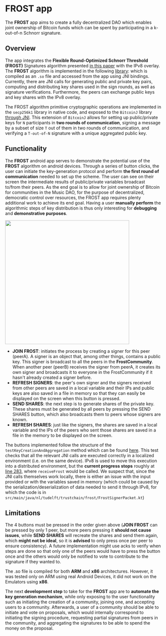 
# FROST app

The **FROST** app aims to create a fully decentralized DAO which enables joint ownership of Bitcoin funds which can be spent by participating in a k-out-of-n Schnorr signature.

## Overview
The app integrates the **Flexible Round-Optimized Schnorr Threshold (FROST)** Signatures algorithm presented [in this paper](https://eprint.iacr.org/2020/852.pdf) with the IPv8 overlay. The **FROST** algorithm is implemented in the following [library](https://github.com/OrestisKan/secp256k1-zkp-jni): which is compiled as an `.so` file and accessed from the app using JNI bindings. Currently, there are JNI calls for generating public and private key pairs, computing and distributing key shares used in the sign rounds, as well as signature verifications. Furthermore, the peers can exchange public keys and key shares with the IPv8 overlay.

The FROST algorithm primitive cryptographic operations are implemented in the `secp256k1` library in native code, and exposed to the `BitcoinJ` library [through JNI](https://github.com/OrestisKan/bitcoinj-frost/blob/91b74783de9bd1e1f5bb69749197987d79b9bb7d/core/src/main/java/org/bitcoin/NativeSecp256k1.java#L586). This extension of `BitcoinJ` allows for setting up public/private keys for `N` participants in **two rounds of communication**, signing a message by a subset of size `T` out of them in two rounds of communication, and verifying a `T-out-of-N` signature with a unique aggregated public key.

## Functionality
 
The **FROST** android app serves to demonstrate the potential use of the **FROST** algorithm on android devices. Through a series of button clicks, the user can initiate the key-generation protocol and perform **the first round of communication** needed to set up the scheme. The user can see on their screen the intermediate results of public/private variables broadcast to/from their peers. As the end goal is to allow for joint ownership of Bitcoin for communities in the Music DAO, for the purpose of decentralized, democratic control over resources, the FROST app requires plenty additional work to achieve its end goal. Having a user **manually perform** the algorithmic steps of key distribution is thus only interesting for **debugging** and **demonstrative purposes**.
 
<img src="src/img/frost_gif.gif" height="400px">
 
- **JOIN FROST**: initiates the process by creating a signer for this peer (peerA). A signer is an object that, among other things, contains a public key. This signer is broadcast to all the peers in the **FrostCommunity**. When another peer (peerB) receives the signer from peerA, it creates its own signer and broadcasts it to everyone in the FrostCommunity if it hasn't already created a signer before.
- **REFRESH SIGNERS**: the peer's own signer and the signers received from other peers are saved in a local variable and their IPs and public keys are also saved in a file in memory so that they can easily be displayed on the screen when this button is pressed.
- **SEND SHARES**: the next step is to generate shares of the private key. These shares must be generated by all peers by pressing the SEND SHARES button, which also broadcasts them to peers whose signers are known.
- **REFRESH SHARES**: just like the signers, the shares are saved in a local variable and the IPs of the peers who sent those shares are saved in a file in the memory to be displayed on the screen.

The buttons implemented follow the structure of the `testKeyCreationAndAggregation` method which can be found [here](https://github.com/OrestisKan/bitcoinj-frost/blob/91b74783de9bd1e1f5bb69749197987d79b9bb7d/core/src/test/java/org/bitcoinj/core/ECKeyTest.java#L550). This test checks that all the relevant JNI calls are executed correctly in a localized environment (i.e. on the same device). IPv8 is used to move this execution into a distributed environment, but the **current progress stops** roughly at [line 283](https://github.com/iiacoban42/trustchain-superapp/blob/b084dfbe5ff72709c60aac968f6d47e071cee571/frost/src/main/java/nl/tudelft/trustchain/frost/FrostCommunity.kt#L283), where `receiveFrost` would be called. We suspect that, since the JNI calls themselves work locally, there is either an issue with the input provided or with the variables saved in memory (which could be caused by the serialization/deserialization of data needed to send it through IPv8, for which the code is in `src/main/java/nl/tudelft/trustchain/frost/FrostSignerPacket.kt`)

## Limitations 

The 4 buttons must be pressed in the order given above (**JOIN FROST** can be pressed by only 1 peer, but more peers pressing it **should not cause issues**, while **SEND SHARES** will recreate the shares and send them again, which **might not be ideal**, so it is **advised** to only press once per peer to ensure consistency). A future implementation might use acks to verify when steps are done so that only one of the peers would have to press the button once and the others would only be notified to vote to contribute to the signature if they wanted to.

The .so file is compiled for both **ARM** and **x86** architectures. However, it was tested only on ARM using real Android Devices, it did not work on the Emulators using **x86**.

The next **development step** to take for the **FROST** app are to **automate the key generation mechanism**, while only exposing to the user functionality such as initiating the creation of a community, joining one, and accepting users to a community. Afterwards, a user of a community should be able to initiate and vote on proposals, which would internally correspond to initiating the signing procedure, requesting partial signatures from peers in the community, and aggregating the signatures to be able to spend the money on the proposal.

